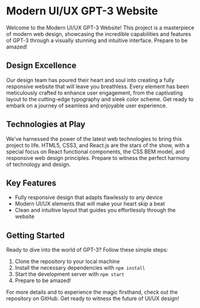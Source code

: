 # Modern UI/UX GPT-3 Website

Welcome to the Modern UI/UX GPT-3 Website! This project is a masterpiece of modern web design, showcasing the incredible capabilities and features of GPT-3 through a visually stunning and intuitive interface. Prepare to be amazed!

## Design Excellence
Our design team has poured their heart and soul into creating a fully responsive website that will leave you breathless. Every element has been meticulously crafted to enhance user engagement, from the captivating layout to the cutting-edge typography and sleek color scheme. Get ready to embark on a journey of seamless and enjoyable user experience.

## Technologies at Play
We've harnessed the power of the latest web technologies to bring this project to life. HTML5, CSS3, and React.js are the stars of the show, with a special focus on React functional components, the CSS BEM model, and responsive web design principles. Prepare to witness the perfect harmony of technology and design.

## Key Features
- Fully responsive design that adapts flawlessly to any device
- Modern UI/UX elements that will make your heart skip a beat
- Clean and intuitive layout that guides you effortlessly through the website

## Getting Started
Ready to dive into the world of GPT-3? Follow these simple steps:
1. Clone the repository to your local machine
2. Install the necessary dependencies with `npm install`
3. Start the development server with `npm start`
4. Prepare to be amazed!

For more details and to experience the magic firsthand, check out the repository on GitHub. Get ready to witness the future of UI/UX design!